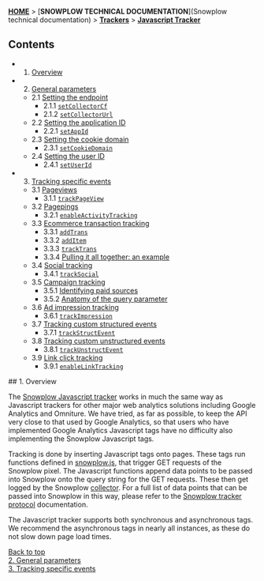 <a name="top" />

[**HOME**](Home) > [**SNOWPLOW TECHNICAL DOCUMENTATION**](Snowplow technical documentation) > [**Trackers**](trackers) > [**Javascript Tracker**](Javascript-Tracker)

## Contents

- 1. [Overview](#overview)  
- 2. [General parameters](1-General-paramaters-for-the-Javascript-tracker#wiki-general)  
  - 2.1 [Setting the endpoint](1-General-paramaters-for-the-Javascript-tracker#wiki-endpoint)  
    - 2.1.1 [`setCollectorCf`](1-General-paramaters-for-the-Javascript-tracker#wiki-setCollectorCf)  
    - 2.1.2 [`setCollectorUrl`](1-General-paramaters-for-the-Javascript-tracker#wiki-setCollectorUrl)
  - 2.2 [Setting the application ID](1-General-paramaters-for-the-Javascript-tracker#wiki-app-id)
    - 2.2.1 [`setAppId`](1-General-paramaters-for-the-Javascript-tracker#wiki-setAppId)  
  - 2.3 [Setting the cookie domain](1-General-paramaters-for-the-Javascript-tracker#wiki-cookiedomain)
    - 2.3.1 [`setCookieDomain`](1-General-paramaters-for-the-Javascript-tracker#wiki-setCookieDomain) 
  - 2.4 [Setting the user ID](1-General-paramaters-for-the-Javascript-tracker#wiki-user-id)  
    - 2.4.1 [`setUserId`](1-General-paramaters-for-the-Javascript-tracker#wiki-setUserId)
- 3. [Tracking specific events](2-Specific-event-tracking-with-the-Javascript-tracker#wiki-tracking-specific-events)  
  - 3.1 [Pageviews](2-Specific-event-tracking-with-the-Javascript-tracker#wiki-page)  
    - 3.1.1 [`trackPageView`](2-Specific-event-tracking-with-the-Javascript-tracker#wiki-trackPageView)  
  - 3.2 [Pagepings](2-Specific-event-tracking-with-the-Javascript-tracker#wiki-pagepings)  
    - 3.2.1 [`enableActivityTracking`](2-Specific-event-tracking-with-the-Javascript-tracker#wiki-enableActivityTracking)  
  - 3.3 [Ecommerce transaction tracking](2-Specific-event-tracking-with-the-Javascript-tracker#wiki-ecommerce)  
    - 3.3.1 [`addTrans`](2-Specific-event-tracking-with-the-Javascript-tracker#wiki-addTrans)  
    - 3.3.2 [`addItem`](2-Specific-event-tracking-with-the-Javascript-tracker#wiki-addItem)  
    - 3.3.3 [`trackTrans`](2-Specific-event-tracking-with-the-Javascript-tracker#wiki-trackTrans)  
    - 3.3.4 [Pulling it all together: an example](2-Specific-event-tracking-with-the-Javascript-tracker#wiki-ecomm-example)
  - 3.4 [Social tracking](2-Specific-event-tracking-with-the-Javascript-tracker#wiki-social) 
    - 3.4.1 [`trackSocial`](2-Specific-event-tracking-with-the-Javascript-tracker#wiki-trackSocial) 
  - 3.5 [Campaign tracking](2-Specific-event-tracking-with-the-Javascript-tracker#wiki-campaign)  
    - 3.5.1 [Identifying paid sources](2-Specific-event-tracking-with-the-Javascript-tracker#wiki-identifying-paid-sources)  
    - 3.5.2 [Anatomy of the query parameter](2-Specific-event-tracking-with-the-Javascript-tracker#wiki-anatomy-of-the-query-parameter)
  - 3.6 [Ad impression tracking](2-Specific-event-tracking-with-the-Javascript-tracker#wiki-adimps) 
    - 3.6.1 [`trackImpression`](2-Specific-event-tracking-with-the-Javascript-tracker#wiki-trackImpression)
  - 3.7 [Tracking custom structured events](2-Specific-event-tracking-with-the-Javascript-tracker#wiki-custom-structured-events)  
    - 3.7.1 [`trackStructEvent`](2-Specific-event-tracking-with-the-Javascript-tracker#wiki-trackStructEvent)
  - 3.8 [Tracking custom unstructured events](2-Specific-event-tracking-with-the-Javascript-tracker#wiki-custom-unstructured-events)
    - 3.8.1 [`trackUnstructEvent`](2-Specific-event-tracking-with-the-Javascript-tracker#wiki-trackUnstructEvent)   
  - 3.9 [Link click tracking](2-Specific-event-tracking-with-the-Javascript-tracker#wiki-link-click-track)
    - 3.9.1 [`enableLinkTracking`](2-Specific-event-tracking-with-the-Javascript-tracker#wiki-enableLinkTracking)


<a name="overview" />
## 1. Overview

The [Snowplow Javascript tracker](https://github.com/snowplow/snowplow/tree/master/1-trackers/javascript-tracker/) works in much the same way as Javascript trackers for other major web analytics solutions including Google Analytics and Omniture. We have tried, as far as possible, to keep the API very close to that used by Google Analytics, so that users who have implemented Google Analytics Javascript tags have no difficulty also implementing the Snowplow Javascript tags.

Tracking is done by inserting Javascript tags onto pages. These tags run functions defined in [snowplow.js](https://github.com/snowplow/snowplow/blob/master/1-trackers/javascript-tracker/js/snowplow.js), that trigger GET requests of the Snowplow pixel. The Javascript functions append data points to be passed into Snowplow onto the query string for the GET requests. These then get logged by the Snowplow [collector](collectors). For a full list of data points that can be passed into Snowplow in this way, please refer to the [Snowplow tracker protocol](snowplow-tracker-protocol) documentation.

The Javascript tracker supports both synchronous and asynchronous tags. We recommend the asynchronous tags in nearly all instances, as these do not slow down page load times. 

[Back to top](#top)  
[2. General parameters](1-General-paramaters-for-the-Javascript-tracker#wiki-general)  
[3. Tracking specific events](2-Specific-event-tracking-with-the-Javascript-tracker#wiki-tracking-specific-events)  
